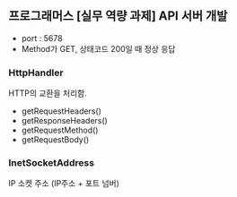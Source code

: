 ## 프로그래머스 [실무 역량 과제] API 서버 개발

- port : 5678
- Method가 GET, 상태코드 200일 때 정상 응답

### HttpHandler
HTTP의 교환을 처리함. 

- getRequestHeaders()
- getResponseHeaders()
- getRequestMethod()
- getRequestBody()

### InetSocketAddress
IP 소켓 주소 (IP주소 + 포트 넘버)

